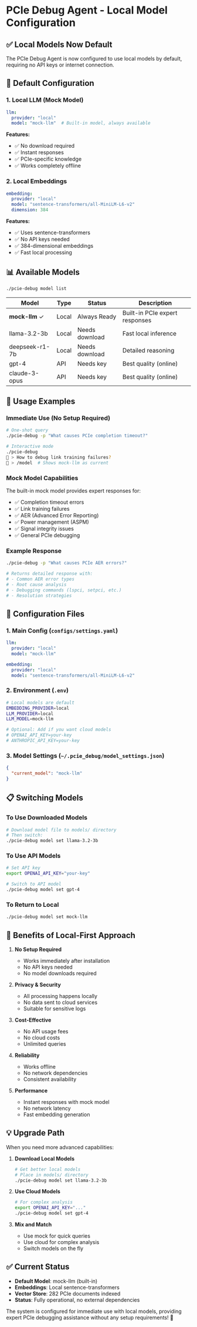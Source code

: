 # PCIe Debug Agent - Local Model Configuration

## ✅ **Local Models Now Default**

The PCIe Debug Agent is now configured to use local models by default, requiring no API keys or internet connection.

## 🎯 **Default Configuration**

### **1. Local LLM (Mock Model)**
```yaml
llm:
  provider: "local"
  model: "mock-llm"  # Built-in model, always available
```

**Features:**
- ✅ No download required
- ✅ Instant responses
- ✅ PCIe-specific knowledge
- ✅ Works completely offline

### **2. Local Embeddings**
```yaml
embedding:
  provider: "local"
  model: "sentence-transformers/all-MiniLM-L6-v2"
  dimension: 384
```

**Features:**
- ✅ Uses sentence-transformers
- ✅ No API keys needed
- ✅ 384-dimensional embeddings
- ✅ Fast local processing

## 📊 **Available Models**

```bash
./pcie-debug model list
```

| Model | Type | Status | Description |
|-------|------|--------|-------------|
| **mock-llm** ✓ | Local | Always Ready | Built-in PCIe expert responses |
| llama-3.2-3b | Local | Needs download | Fast local inference |
| deepseek-r1-7b | Local | Needs download | Detailed reasoning |
| gpt-4 | API | Needs key | Best quality (online) |
| claude-3-opus | API | Needs key | Best quality (online) |

## 🚀 **Usage Examples**

### **Immediate Use (No Setup Required)**
```bash
# One-shot query
./pcie-debug -p "What causes PCIe completion timeout?"

# Interactive mode
./pcie-debug
🔧 > How to debug link training failures?
🔧 > /model  # Shows mock-llm as current
```

### **Mock Model Capabilities**
The built-in mock model provides expert responses for:
- ✅ Completion timeout errors
- ✅ Link training failures
- ✅ AER (Advanced Error Reporting)
- ✅ Power management (ASPM)
- ✅ Signal integrity issues
- ✅ General PCIe debugging

### **Example Response**
```bash
./pcie-debug -p "What causes PCIe AER errors?"

# Returns detailed response with:
# - Common AER error types
# - Root cause analysis
# - Debugging commands (lspci, setpci, etc.)
# - Resolution strategies
```

## 🔧 **Configuration Files**

### **1. Main Config** (`configs/settings.yaml`)
```yaml
llm:
  provider: "local"
  model: "mock-llm"

embedding:
  provider: "local"
  model: "sentence-transformers/all-MiniLM-L6-v2"
```

### **2. Environment** (`.env`)
```bash
# Local models are default
EMBEDDING_PROVIDER=local
LLM_PROVIDER=local
LLM_MODEL=mock-llm

# Optional: Add if you want cloud models
# OPENAI_API_KEY=your-key
# ANTHROPIC_API_KEY=your-key
```

### **3. Model Settings** (`~/.pcie_debug/model_settings.json`)
```json
{
  "current_model": "mock-llm"
}
```

## 📋 **Switching Models**

### **To Use Downloaded Models**
```bash
# Download model file to models/ directory
# Then switch:
./pcie-debug model set llama-3.2-3b
```

### **To Use API Models**
```bash
# Set API key
export OPENAI_API_KEY="your-key"

# Switch to API model
./pcie-debug model set gpt-4
```

### **To Return to Local**
```bash
./pcie-debug model set mock-llm
```

## 🎉 **Benefits of Local-First Approach**

1. **No Setup Required**
   - Works immediately after installation
   - No API keys needed
   - No model downloads required

2. **Privacy & Security**
   - All processing happens locally
   - No data sent to cloud services
   - Suitable for sensitive logs

3. **Cost-Effective**
   - No API usage fees
   - No cloud costs
   - Unlimited queries

4. **Reliability**
   - Works offline
   - No network dependencies
   - Consistent availability

5. **Performance**
   - Instant responses with mock model
   - No network latency
   - Fast embedding generation

## 💡 **Upgrade Path**

When you need more advanced capabilities:

1. **Download Local Models**
   ```bash
   # Get better local models
   # Place in models/ directory
   ./pcie-debug model set llama-3.2-3b
   ```

2. **Use Cloud Models**
   ```bash
   # For complex analysis
   export OPENAI_API_KEY="..."
   ./pcie-debug model set gpt-4
   ```

3. **Mix and Match**
   - Use mock for quick queries
   - Use cloud for complex analysis
   - Switch models on the fly

## ✅ **Current Status**

- **Default Model**: mock-llm (built-in)
- **Embeddings**: Local sentence-transformers
- **Vector Store**: 282 PCIe documents indexed
- **Status**: Fully operational, no external dependencies

The system is configured for immediate use with local models, providing expert PCIe debugging assistance without any setup requirements! 🚀